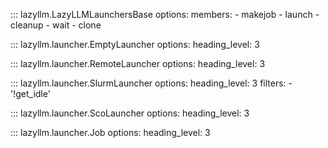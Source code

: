 ::: lazyllm.LazyLLMLaunchersBase
    options:
      members:
      - makejob
      - launch
      - cleanup
      - wait
      - clone

::: lazyllm.launcher.EmptyLauncher
    options:
      heading_level: 3

::: lazyllm.launcher.RemoteLauncher
    options:
      heading_level: 3

::: lazyllm.launcher.SlurmLauncher
    options:
      heading_level: 3
      filters:
      - '!get_idle'

::: lazyllm.launcher.ScoLauncher
    options:
      heading_level: 3

::: lazyllm.launcher.Job
    options:
      heading_level: 3
